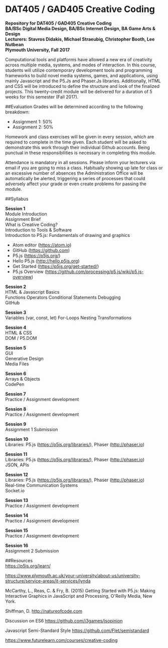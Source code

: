 DAT405 / GAD405 Creative Coding  
===========================================

__Repository for DAT405 / GAD405 Creative Coding  
BA/BSc Digital Media Design, BA/BSc Internet Design, BA Game Arts & Design  
Lecturers: Stavros Didakis, Michael Straeubig, Christopher Booth, Lee Nutbean  
Plymouth University, Fall 2017__

Computational tools and platforms have allowed a new era of creativity across multiple media, systems, and modes of interaction. In this course, students will utilize contemporary development tools and programming frameworks to build novel media systems, games, and applications, using mainly Javascript and the P5.Js and Phaser.Js libraries. Additionally, HTML and CSS will be introduced to define the structure and look of the finalized projects. This twenty-credit module will be delivered for a duration of 5 weeks for this semester (Fall 2017).

##Evaluation
Grades will be determined according to the following breakdown:
* Assignment 1: 50%
* Assignment 2: 50%

Homework and class exercises will be given in every session, which are required to complete in the time given. Each student will be asked to demonstrate this work through their individual Github accounts. Being punctual in these responsibilities is necessary in completing this module.

Attendance is mandatory in all sessions. Please inform your lecturers via email if you are going to miss a class. Habitually showing up late for class or an excessive number of absences the Administration Office will be automatically be alerted, triggering a series of processes that could adversely affect your grade or even create problems for passing the module.

##Syllabus  

**Session 1**  
Module Introduction  
Assignment Brief  
What is Creative Coding?  
Introduction to Tools & Software  
Introduction to P5.js: Fundamentals of drawing and graphics  
* Atom editor (https://atom.io)
* GitHub (https://github.com)
* P5.js (https://p5js.org/)  
* Hello P5.js (http://hello.p5js.org)
* Get Started (https://p5js.org/get-started/)
* P5.js Overview (https://github.com/processing/p5.js/wiki/p5.js-overview)

**Session 2**  
HTML & Javascript Basics  
Functions
Operators
Conditional Statements
Debugging  
GitHub

**Session 3**  
Variables (var, const, let)
For-Loops
Nesting
Transformations

**Session 4**  
HTML & CSS  
DOM / P5.DOM  

**Session 5**  
GUI  
Generative Design  
Media Files  

**Session 6**  
Arrays & Objects  
CodePen  

**Session 7**  
Practice / Assignment development  

**Session 8**  
Practice / Assignment development  

**Session 9**  
Assignment 1 Submission  

**Session 10**  
Libraries: P5.js (https://p5js.org/libraries/), Phaser (http://phaser.io)  

**Session 11**  
Libraries: P5.js (https://p5js.org/libraries/), Phaser (http://phaser.io)  
JSON, APIs		

**Session 12**  
Libraries: P5.js (https://p5js.org/libraries/), Phaser (http://phaser.io)  
Real-time Communication Systems  
Socket.io  

**Session 13**  
Practice / Assignment development		

**Session 14**  
Practice / Assignment development  

**Session 15**  
Practice / Assignment development  

**Session 16**  
Assignment 2 Submission  

##Resources  
https://p5js.org/learn/  

https://www.plymouth.ac.uk/your-university/about-us/university-structure/service-areas/it-services/lynda  

McCarthy, L., Reas, C. & Fry, B. (2015) Getting Started with P5.js: Making Interactive Graphics in JavaScript and Processing, O'Reilly Media, New York.  

Shiffman, D. http://natureofcode.com  

Discussion on ES6 https://github.com/i3games/jsopinion  

Javascript Semi-Standard Style https://github.com/Flet/semistandard  

https://www.futurelearn.com/courses/creative-coding  
